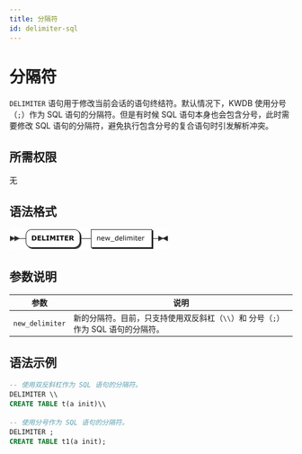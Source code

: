 ```yaml
---
title: 分隔符
id: delimiter-sql
---
```


# 分隔符

`DELIMITER` 语句用于修改当前会话的语句终结符。默认情况下，KWDB 使用分号（`;`）作为 SQL 语句的分隔符。但是有时候 SQL 语句本身也会包含分号，此时需要修改 SQL 语句的分隔符，避免执行包含分号的复合语句时引发解析冲突。

## 所需权限

无

## 语法格式

![](../../static/sql-reference/delimiter.png)

## 参数说明

| 参数 | 说明 |
| --- | --- |
| `new_delimiter` | 新的分隔符。目前，只支持使用双反斜杠（`\\`）和 分号（`;`）作为 SQL 语句的分隔符。|

## 语法示例

```sql
-- 使用双反斜杠作为 SQL 语句的分隔符。
DELIMITER \\
CREATE TABLE t(a init)\\

-- 使用分号作为 SQL 语句的分隔符。
DELIMITER ;
CREATE TABLE t1(a init);
```
